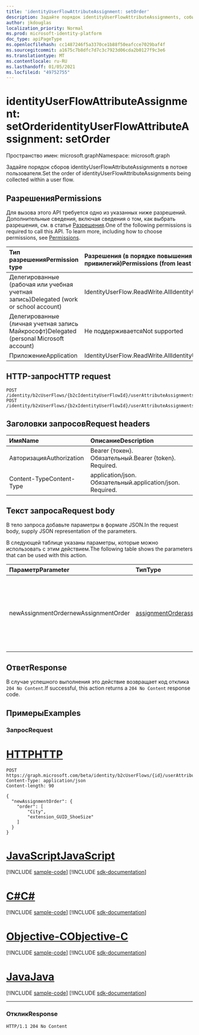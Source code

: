 ```yaml
---
title: 'identityUserFlowAttributeAssignment: setOrder'
description: Задайте порядок identityUserFlowAttributeAssignments, собираемого в пользовательском потоке.
author: jkdouglas
localization_priority: Normal
ms.prod: microsoft-identity-platform
doc_type: apiPageType
ms.openlocfilehash: cc1487246f5a3370ce1b88f50eafcce7029baf4f
ms.sourcegitcommit: a1675c7b8dfc7d7c3c7923d06cda2b0127f9c3e6
ms.translationtype: MT
ms.contentlocale: ru-RU
ms.lasthandoff: 01/05/2021
ms.locfileid: "49752755"
---
```

# <a name="identityuserflowattributeassignment-setorder"></a><span data-ttu-id="b1a5f-103">identityUserFlowAttributeAssignment: setOrder</span><span class="sxs-lookup"><span data-stu-id="b1a5f-103">identityUserFlowAttributeAssignment: setOrder</span></span>

<span data-ttu-id="b1a5f-104">Пространство имен: microsoft.graph</span><span class="sxs-lookup"><span data-stu-id="b1a5f-104">Namespace: microsoft.graph</span></span>

<span data-ttu-id="b1a5f-105">Задайте порядок сборов identityUserFlowAttributeAssignments в потоке пользователя.</span><span class="sxs-lookup"><span data-stu-id="b1a5f-105">Set the order of identityUserFlowAttributeAssignments being collected within a user flow.</span></span>

## <a name="permissions"></a><span data-ttu-id="b1a5f-106">Разрешения</span><span class="sxs-lookup"><span data-stu-id="b1a5f-106">Permissions</span></span>

<span data-ttu-id="b1a5f-p101">Для вызова этого API требуется одно из указанных ниже разрешений. Дополнительные сведения, включая сведения о том, как выбрать разрешения, см. в статье [Разрешения](/graph/permissions-reference).</span><span class="sxs-lookup"><span data-stu-id="b1a5f-p101">One of the following permissions is required to call this API. To learn more, including how to choose permissions, see [Permissions](/graph/permissions-reference).</span></span>

|<span data-ttu-id="b1a5f-109">Тип разрешения</span><span class="sxs-lookup"><span data-stu-id="b1a5f-109">Permission type</span></span>|<span data-ttu-id="b1a5f-110">Разрешения (в порядке повышения привилегий)</span><span class="sxs-lookup"><span data-stu-id="b1a5f-110">Permissions (from least to most privileged)</span></span>|
|:---|:---|
|<span data-ttu-id="b1a5f-111">Делегированные (рабочая или учебная учетная запись)</span><span class="sxs-lookup"><span data-stu-id="b1a5f-111">Delegated (work or school account)</span></span>|<span data-ttu-id="b1a5f-112">IdentityUserFlow.ReadWrite.All</span><span class="sxs-lookup"><span data-stu-id="b1a5f-112">IdentityUserFlow.ReadWrite.All</span></span>|
|<span data-ttu-id="b1a5f-113">Делегированные (личная учетная запись Майкрософт)</span><span class="sxs-lookup"><span data-stu-id="b1a5f-113">Delegated (personal Microsoft account)</span></span>|<span data-ttu-id="b1a5f-114">Не поддерживается</span><span class="sxs-lookup"><span data-stu-id="b1a5f-114">Not supported</span></span>|
|<span data-ttu-id="b1a5f-115">Приложение</span><span class="sxs-lookup"><span data-stu-id="b1a5f-115">Application</span></span>|<span data-ttu-id="b1a5f-116">IdentityUserFlow.ReadWrite.All</span><span class="sxs-lookup"><span data-stu-id="b1a5f-116">IdentityUserFlow.ReadWrite.All</span></span>|

## <a name="http-request"></a><span data-ttu-id="b1a5f-117">HTTP-запрос</span><span class="sxs-lookup"><span data-stu-id="b1a5f-117">HTTP request</span></span>

<!-- {
  "blockType": "ignored"
}
-->

``` http
POST /identity/b2cUserFlows/{b2cIdentityUserFlowId}/userAttributeAssignments/setOrder
POST /identity/b2xUserFlows/{b2xIdentityUserFlowId}/userAttributeAssignments/setOrder
```

## <a name="request-headers"></a><span data-ttu-id="b1a5f-118">Заголовки запросов</span><span class="sxs-lookup"><span data-stu-id="b1a5f-118">Request headers</span></span>

|<span data-ttu-id="b1a5f-119">Имя</span><span class="sxs-lookup"><span data-stu-id="b1a5f-119">Name</span></span>|<span data-ttu-id="b1a5f-120">Описание</span><span class="sxs-lookup"><span data-stu-id="b1a5f-120">Description</span></span>|
|:---|:---|
|<span data-ttu-id="b1a5f-121">Авторизация</span><span class="sxs-lookup"><span data-stu-id="b1a5f-121">Authorization</span></span>|<span data-ttu-id="b1a5f-p102">Bearer {токен}. Обязательный.</span><span class="sxs-lookup"><span data-stu-id="b1a5f-p102">Bearer {token}. Required.</span></span>|
|<span data-ttu-id="b1a5f-124">Content-Type</span><span class="sxs-lookup"><span data-stu-id="b1a5f-124">Content-Type</span></span>|<span data-ttu-id="b1a5f-p103">application/json. Обязательный.</span><span class="sxs-lookup"><span data-stu-id="b1a5f-p103">application/json. Required.</span></span>|

## <a name="request-body"></a><span data-ttu-id="b1a5f-127">Текст запроса</span><span class="sxs-lookup"><span data-stu-id="b1a5f-127">Request body</span></span>

<span data-ttu-id="b1a5f-128">В тело запроса добавьте параметры в формате JSON.</span><span class="sxs-lookup"><span data-stu-id="b1a5f-128">In the request body, supply JSON representation of the parameters.</span></span>

<span data-ttu-id="b1a5f-129">В следующей таблице указаны параметры, которые можно использовать с этим действием.</span><span class="sxs-lookup"><span data-stu-id="b1a5f-129">The following table shows the parameters that can be used with this action.</span></span>

|<span data-ttu-id="b1a5f-130">Параметр</span><span class="sxs-lookup"><span data-stu-id="b1a5f-130">Parameter</span></span>|<span data-ttu-id="b1a5f-131">Тип</span><span class="sxs-lookup"><span data-stu-id="b1a5f-131">Type</span></span>|<span data-ttu-id="b1a5f-132">Описание</span><span class="sxs-lookup"><span data-stu-id="b1a5f-132">Description</span></span>|
|:---|:---|:---|
|<span data-ttu-id="b1a5f-133">newAssignmentOrder</span><span class="sxs-lookup"><span data-stu-id="b1a5f-133">newAssignmentOrder</span></span>|[<span data-ttu-id="b1a5f-134">assignmentOrder</span><span class="sxs-lookup"><span data-stu-id="b1a5f-134">assignmentOrder</span></span>](../resources/assignmentorder.md)|<span data-ttu-id="b1a5f-135">Используется для определения порядка атрибутов, собираемого в пользовательском потоке.</span><span class="sxs-lookup"><span data-stu-id="b1a5f-135">Used to define the order of the attributes being collected within a user flow.</span></span>|

## <a name="response"></a><span data-ttu-id="b1a5f-136">Ответ</span><span class="sxs-lookup"><span data-stu-id="b1a5f-136">Response</span></span>

<span data-ttu-id="b1a5f-137">В случае успешного выполнения это действие возвращает код отклика `204 No Content`.</span><span class="sxs-lookup"><span data-stu-id="b1a5f-137">If successful, this action returns a `204 No Content` response code.</span></span>

## <a name="examples"></a><span data-ttu-id="b1a5f-138">Примеры</span><span class="sxs-lookup"><span data-stu-id="b1a5f-138">Examples</span></span>

### <a name="request"></a><span data-ttu-id="b1a5f-139">Запрос</span><span class="sxs-lookup"><span data-stu-id="b1a5f-139">Request</span></span>


# <a name="http"></a>[<span data-ttu-id="b1a5f-140">HTTP</span><span class="sxs-lookup"><span data-stu-id="b1a5f-140">HTTP</span></span>](#tab/http)
<!-- {
  "blockType": "request",
  "name": "identityuserflowattributeassignment_setorder"
}
-->

``` http
POST https://graph.microsoft.com/beta/identity/b2cUserFlows/{id}/userAttributeAssignments/setOrder
Content-Type: application/json
Content-length: 90

{
  "newAssignmentOrder": {
    "order": [
        "City",
        "extension_GUID_ShoeSize"
    ]
  }
}
```
# <a name="javascript"></a>[<span data-ttu-id="b1a5f-141">JavaScript</span><span class="sxs-lookup"><span data-stu-id="b1a5f-141">JavaScript</span></span>](#tab/javascript)
[!INCLUDE [sample-code](../includes/snippets/javascript/identityuserflowattributeassignment-setorder-javascript-snippets.md)]
[!INCLUDE [sdk-documentation](../includes/snippets/snippets-sdk-documentation-link.md)]

# <a name="c"></a>[<span data-ttu-id="b1a5f-142">C#</span><span class="sxs-lookup"><span data-stu-id="b1a5f-142">C#</span></span>](#tab/csharp)
[!INCLUDE [sample-code](../includes/snippets/csharp/identityuserflowattributeassignment-setorder-csharp-snippets.md)]
[!INCLUDE [sdk-documentation](../includes/snippets/snippets-sdk-documentation-link.md)]

# <a name="objective-c"></a>[<span data-ttu-id="b1a5f-143">Objective-C</span><span class="sxs-lookup"><span data-stu-id="b1a5f-143">Objective-C</span></span>](#tab/objc)
[!INCLUDE [sample-code](../includes/snippets/objc/identityuserflowattributeassignment-setorder-objc-snippets.md)]
[!INCLUDE [sdk-documentation](../includes/snippets/snippets-sdk-documentation-link.md)]

# <a name="java"></a>[<span data-ttu-id="b1a5f-144">Java</span><span class="sxs-lookup"><span data-stu-id="b1a5f-144">Java</span></span>](#tab/java)
[!INCLUDE [sample-code](../includes/snippets/java/identityuserflowattributeassignment-setorder-java-snippets.md)]
[!INCLUDE [sdk-documentation](../includes/snippets/snippets-sdk-documentation-link.md)]

---


### <a name="response"></a><span data-ttu-id="b1a5f-145">Отклик</span><span class="sxs-lookup"><span data-stu-id="b1a5f-145">Response</span></span>

<!-- {
  "blockType": "response",
  "truncated": true
}
-->

``` http
HTTP/1.1 204 No Content
```
